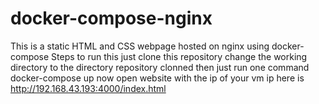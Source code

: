 # docker-compose-nginx
This is a static HTML and CSS webpage hosted on nginx using docker-compose
Steps to run this
just clone this repository
change the working directory to the directory repository clonned
then just run one command
docker-compose up
now open website with the ip of your vm
ip here is http://192.168.43.193:4000/index.html
